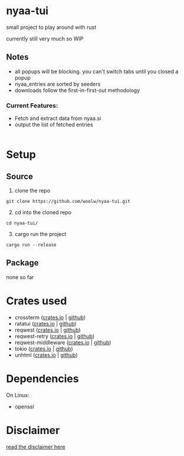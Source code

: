 # nyaa-tui

small project to play around with rust

currently still very much so WIP

## Notes

- all popups will be blocking. you can't switch tabs until you closed a popup
- nyaa_entries are sorted by seeders
- downloads follow the first-in-first-out methodology


### Current Features:

- Fetch and extract data from nyaa.si
- output the list of fetched entries
</br></br>  

# Setup

## Source
1. clone the repo
```
git clone https://github.com/woolw/nyaa-tui.git
```
2. cd into the cloned repo
```
cd nyaa-tui/
```
3. cargo run the project
```
cargo run --release
```

## Package

none so far

# Crates used

- crossterm ([crates.io](https://crates.io/crates/crossterm) | [github](https://github.com/crossterm-rs/crossterm))
- ratatui ([crates.io](https://crates.io/crates/ratatui) | [github](https://github.com/ratatui-org/ratatui))
- reqwest ([crates.io](https://crates.io/crates/reqwest) | [github](https://github.com/seanmonstar/reqwest))
- reqwest-retry ([crates.io](https://crates.io/crates/reqwest-retry) | [github](https://github.com/TrueLayer/reqwest-middleware))
- reqwest-middleware ([crates.io](https://crates.io/crates/reqwest-middleware) | [github](https://github.com/TrueLayer/reqwest-middleware))
- tokio ([crates.io](https://crates.io/crates/tokio) | [github](https://github.com/tokio-rs/tokio))
- unhtml ([crates.io](https://crates.io/crates/unhtml) | [github](https://github.com/Hexilee/unhtml.rs))

# Dependencies

On Linux: 
- openssl

# Disclaimer 

[read the disclaimer here](https://github.com/woolw/nyaa-tui/blob/master/DISCLAIMER.md)